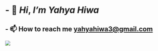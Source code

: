 # - 👋 _Hi_, _I’m_ _Yahya_ _Hiwa_ 
## - 📫 How to reach me yahyahiwa3@gmail.com
<img src="https://images.unsplash.com/reserve/bOvf94dPRxWu0u3QsPjF_tree.jpg?ixlib=rb-4.0.3&ixid=M3wxMjA3fDB8MHxzZWFyY2h8M3x8bmF0dXJhbHxlbnwwfHwwfHx8MA%3D%3D&w=1000&q=80"   >
